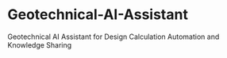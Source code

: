 # Geotechnical-AI-Assistant
Geotechnical AI Assistant for Design Calculation Automation and Knowledge Sharing
